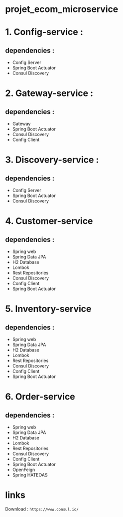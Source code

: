 # projet_ecom_microservice

# 1. Config-service :
## dependencies :
* Config Server 
* Spring Boot Actuator
* Consul Discovery

# 2. Gateway-service :
## dependencies :
* Gateway
* Spring Boot Actuator
* Consul Discovery
* Config Client

# 3. Discovery-service :
## dependencies :
* Config Server
* Spring Boot Actuator
* Consul Discovery

# 4. Customer-service 
## dependencies :
* Spring web
* Spring Data JPA
* H2 Database
* Lombok
* Rest Repositories 
* Consul Discovery
* Config Client
* Spring Boot Actuator

# 5. Inventory-service
## dependencies :
* Spring web
* Spring Data JPA
* H2 Database
* Lombok
* Rest Repositories
* Consul Discovery
* Config Client
* Spring Boot Actuator

# 6. Order-service
## dependencies :
* Spring web
* Spring Data JPA
* H2 Database
* Lombok
* Rest Repositories
* Consul Discovery
* Config Client
* Spring Boot Actuator
* OpenFeign
* Spring HATEOAS

# links 
Download : `https://www.consul.io/`



